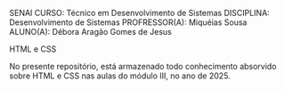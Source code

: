 SENAI
CURSO: Técnico em Desenvolvimento de Sistemas
DISCIPLINA: Desenvolvimento de Sistemas
PROFRESSOR(A): Miquéias Sousa
ALUNO(A): Débora Aragão Gomes de Jesus

HTML e CSS

No presente repositório, está armazenado todo conhecimento absorvido sobre HTML e CSS
nas aulas do módulo III, no ano de 2025.